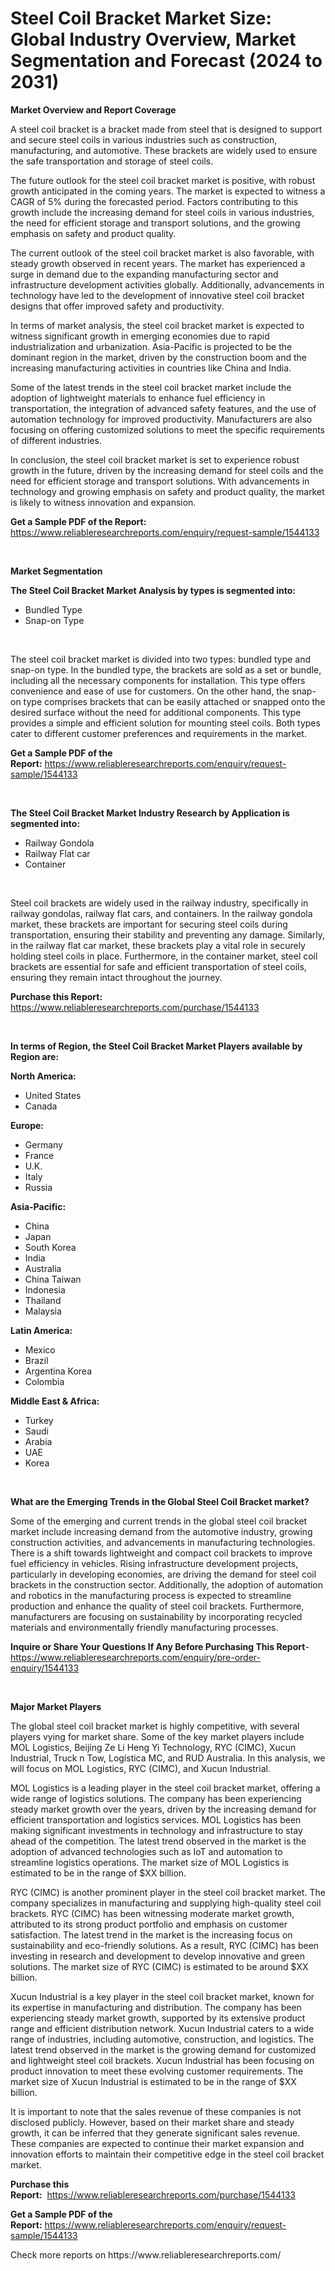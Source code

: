 <p><h1>Steel Coil Bracket Market Size: Global Industry Overview, Market Segmentation and Forecast (2024 to 2031)</h1></p><p><strong>Market Overview and Report Coverage</strong></p>
<p><p>A steel coil bracket is a bracket made from steel that is designed to support and secure steel coils in various industries such as construction, manufacturing, and automotive. These brackets are widely used to ensure the safe transportation and storage of steel coils.</p><p>The future outlook for the steel coil bracket market is positive, with robust growth anticipated in the coming years. The market is expected to witness a CAGR of 5% during the forecasted period. Factors contributing to this growth include the increasing demand for steel coils in various industries, the need for efficient storage and transport solutions, and the growing emphasis on safety and product quality.</p><p>The current outlook of the steel coil bracket market is also favorable, with steady growth observed in recent years. The market has experienced a surge in demand due to the expanding manufacturing sector and infrastructure development activities globally. Additionally, advancements in technology have led to the development of innovative steel coil bracket designs that offer improved safety and productivity.</p><p>In terms of market analysis, the steel coil bracket market is expected to witness significant growth in emerging economies due to rapid industrialization and urbanization. Asia-Pacific is projected to be the dominant region in the market, driven by the construction boom and the increasing manufacturing activities in countries like China and India.</p><p>Some of the latest trends in the steel coil bracket market include the adoption of lightweight materials to enhance fuel efficiency in transportation, the integration of advanced safety features, and the use of automation technology for improved productivity. Manufacturers are also focusing on offering customized solutions to meet the specific requirements of different industries.</p><p>In conclusion, the steel coil bracket market is set to experience robust growth in the future, driven by the increasing demand for steel coils and the need for efficient storage and transport solutions. With advancements in technology and growing emphasis on safety and product quality, the market is likely to witness innovation and expansion.</p></p>
<p><strong>Get a Sample PDF of the Report:</strong> <a href="https://www.reliableresearchreports.com/enquiry/request-sample/1544133">https://www.reliableresearchreports.com/enquiry/request-sample/1544133</a></p>
<p>&nbsp;</p>
<p><strong>Market Segmentation</strong></p>
<p><strong>The Steel Coil Bracket Market Analysis by types is segmented into:</strong></p>
<p><ul><li>Bundled Type</li><li>Snap-on Type</li></ul></p>
<p>&nbsp;</p>
<p><p>The steel coil bracket market is divided into two types: bundled type and snap-on type. In the bundled type, the brackets are sold as a set or bundle, including all the necessary components for installation. This type offers convenience and ease of use for customers. On the other hand, the snap-on type comprises brackets that can be easily attached or snapped onto the desired surface without the need for additional components. This type provides a simple and efficient solution for mounting steel coils. Both types cater to different customer preferences and requirements in the market.</p></p>
<p><strong>Get a Sample PDF of the Report:</strong>&nbsp;<a href="https://www.reliableresearchreports.com/enquiry/request-sample/1544133">https://www.reliableresearchreports.com/enquiry/request-sample/1544133</a></p>
<p>&nbsp;</p>
<p><strong>The Steel Coil Bracket Market Industry Research by Application is segmented into:</strong></p>
<p><ul><li>Railway Gondola</li><li>Railway Flat car</li><li>Container</li></ul></p>
<p>&nbsp;</p>
<p><p>Steel coil brackets are widely used in the railway industry, specifically in railway gondolas, railway flat cars, and containers. In the railway gondola market, these brackets are important for securing steel coils during transportation, ensuring their stability and preventing any damage. Similarly, in the railway flat car market, these brackets play a vital role in securely holding steel coils in place. Furthermore, in the container market, steel coil brackets are essential for safe and efficient transportation of steel coils, ensuring they remain intact throughout the journey.</p></p>
<p><strong>Purchase this Report:</strong>&nbsp; <a href="https://www.reliableresearchreports.com/purchase/1544133">https://www.reliableresearchreports.com/purchase/1544133</a></p>
<p>&nbsp;</p>
<p><strong>In terms of Region, the Steel Coil Bracket Market Players available by Region are:</strong></p>
<p>
    <p> <strong> North America: </strong>
        <ul>
            <li>United States</li>
            <li>Canada</li>
        </ul>
        </p> 
    <p> <strong> Europe: </strong>
        <ul>
            <li>Germany</li>
            <li>France</li>
            <li>U.K.</li>
            <li>Italy</li>
            <li>Russia</li>
        </ul>
        </p> 
    <p> <strong> Asia-Pacific: </strong>
        <ul>
            <li>China</li>
            <li>Japan</li>
            <li>South Korea</li>
            <li>India</li>
            <li>Australia</li>
            <li>China Taiwan</li>
            <li>Indonesia</li>
            <li>Thailand</li>
            <li>Malaysia</li>
        </ul>
        </p> 
    <p> <strong> Latin America: </strong>
        <ul>
            <li>Mexico</li>
            <li>Brazil</li>
            <li>Argentina Korea</li>
            <li>Colombia</li>
        </ul>
        </p> 
    <p> <strong> Middle East & Africa: </strong>
        <ul>
            <li>Turkey</li>
            <li>Saudi</li>
            <li>Arabia</li>
            <li>UAE</li>
            <li>Korea</li>
        </ul>
    </p>
    </p>
<p>&nbsp;</p>
<p><strong>What are the Emerging Trends in the Global Steel Coil Bracket market?</strong></p>
<p><p>Some of the emerging and current trends in the global steel coil bracket market include increasing demand from the automotive industry, growing construction activities, and advancements in manufacturing technologies. There is a shift towards lightweight and compact coil brackets to improve fuel efficiency in vehicles. Rising infrastructure development projects, particularly in developing economies, are driving the demand for steel coil brackets in the construction sector. Additionally, the adoption of automation and robotics in the manufacturing process is expected to streamline production and enhance the quality of steel coil brackets. Furthermore, manufacturers are focusing on sustainability by incorporating recycled materials and environmentally friendly manufacturing processes.</p></p>
<p><strong>Inquire or Share Your Questions If Any Before Purchasing This Report</strong>- <a href="https://www.reliableresearchreports.com/enquiry/pre-order-enquiry/1544133">https://www.reliableresearchreports.com/enquiry/pre-order-enquiry/1544133</a></p>
<p>&nbsp;</p>
<p><strong>Major Market Players</strong></p>
<p><p>The global steel coil bracket market is highly competitive, with several players vying for market share. Some of the key market players include MOL Logistics, Beijing Ze Li Heng Yi Technology, RYC (CIMC), Xucun Industrial, Truck n Tow, Logística MC, and RUD Australia. In this analysis, we will focus on MOL Logistics, RYC (CIMC), and Xucun Industrial.</p><p>MOL Logistics is a leading player in the steel coil bracket market, offering a wide range of logistics solutions. The company has been experiencing steady market growth over the years, driven by the increasing demand for efficient transportation and logistics services. MOL Logistics has been making significant investments in technology and infrastructure to stay ahead of the competition. The latest trend observed in the market is the adoption of advanced technologies such as IoT and automation to streamline logistics operations. The market size of MOL Logistics is estimated to be in the range of $XX billion.</p><p>RYC (CIMC) is another prominent player in the steel coil bracket market. The company specializes in manufacturing and supplying high-quality steel coil brackets. RYC (CIMC) has been witnessing moderate market growth, attributed to its strong product portfolio and emphasis on customer satisfaction. The latest trend in the market is the increasing focus on sustainability and eco-friendly solutions. As a result, RYC (CIMC) has been investing in research and development to develop innovative and green solutions. The market size of RYC (CIMC) is estimated to be around $XX billion.</p><p>Xucun Industrial is a key player in the steel coil bracket market, known for its expertise in manufacturing and distribution. The company has been experiencing steady market growth, supported by its extensive product range and efficient distribution network. Xucun Industrial caters to a wide range of industries, including automotive, construction, and logistics. The latest trend observed in the market is the growing demand for customized and lightweight steel coil brackets. Xucun Industrial has been focusing on product innovation to meet these evolving customer requirements. The market size of Xucun Industrial is estimated to be in the range of $XX billion.</p><p>It is important to note that the sales revenue of these companies is not disclosed publicly. However, based on their market share and steady growth, it can be inferred that they generate significant sales revenue. These companies are expected to continue their market expansion and innovation efforts to maintain their competitive edge in the steel coil bracket market.</p></p>
<p><strong>Purchase this Report:</strong>&nbsp;&nbsp;<a href="https://www.reliableresearchreports.com/purchase/1544133">https://www.reliableresearchreports.com/purchase/1544133</a></p>
<p></p>
<p><strong>Get a Sample PDF of the Report:</strong>&nbsp;<a href="https://www.reliableresearchreports.com/enquiry/request-sample/1544133">https://www.reliableresearchreports.com/enquiry/request-sample/1544133</a></p>
<p>Check more reports on https://www.reliableresearchreports.com/</p>